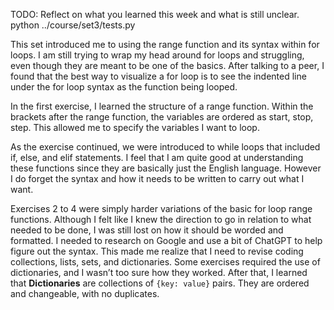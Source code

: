 TODO: Reflect on what you learned this week and what is still unclear.
python ../course/set3/tests.py

This set introduced me to using the range function and its syntax within for loops. I am still trying to wrap my head around for loops and struggling, even though they are meant to be one of the basics. After talking to a peer, I found that the best way to visualize a for loop is to see the indented line under the for loop syntax as the function being looped.

In the first exercise, I learned the structure of a range function. Within the brackets after the range function, the variables are ordered as start, stop, step. This allowed me to specify the variables I want to loop.

As the exercise continued, we were introduced to while loops that included if, else, and elif statements. I feel that I am quite good at understanding these functions since they are basically just the English language. However I do forget the syntax and how it needs to be written to carry out what I want.

Exercises 2 to 4 were simply harder variations of the basic for loop range functions. Although I felt like I knew the direction to go in relation to what needed to be done, I was still lost on how it should be worded and formatted. I needed to research on Google and use a bit of ChatGPT to help figure out the syntax. This made me realize that I need to revise coding collections, lists, sets, and dictionaries. Some exercises required the use of dictionaries, and I wasn’t too sure how they worked. After that, I learned that **Dictionaries** are collections of `{key: value}` pairs. They are ordered and changeable, with no duplicates.